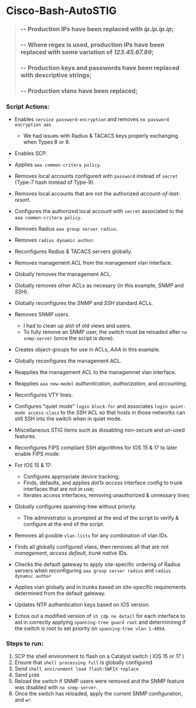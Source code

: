 # Cisco-Bash-AutoSTIG
>### **-- Production IPs have been replaced with *ip.ip.ip.ip*;**
>### **-- Where regex is used, production IPs have been replaced with some variation of *123.45.67.89*;**
>### **-- Production keys and passwords have been replaced with descriptive strings;**
>### **-- Production vlans have been replaced;**
### Script Actions:
- Enables `service password-encryption` and removes `no password encryption aes`
  - We had issues with Radius & TACACS keys properly exchanging when Types 8 or 9.
  
- Enables SCP.
- Applies `aaa common-critera policy`.
- Removes local accounts configured with `password` instead of `secret` (Type-7 hash instead of Type-9).
- Removes local accounts that are not the authorized *account-of-last-resort*.
- Configures the authorized local account with `secret` associated to the `aaa common-critera policy`.
- Removes Radius `aaa group server radius`.
- Removes `radius dynamic author`.
- Reconfigures Radius & TACACS servers globally.
- Removes management ACL from the management vlan interface.
- Globally removes the management ACL.
- Globally removes other ACLs as necesary (in this example, *SNMP* and *SSH*).
- Globally reconfigures the *SNMP* and *SSH* standard ACLs.
- Removes SNMP users.
  - I had to clean up alot of old views and users.
  - To fully remove an SNMP user, the switch must be reloaded after `no snmp-server` (once the script is done).
    
- Creates object-groups for use in ACLs, *AAA* in this example.
- Globally reconfigures the management ACL.
- Reapplies the management ACL to the managemnet vlan interface.
- Reapplies `aaa new-model` *authentication*, *authorization*, and *accounting*.
- Reconfigures VTY lines.
- Configures "quiet mode" `login block-for` and associates `login quiet-mode access-class` to the *SSH* ACL so that hosts in those networks can still SSH into the switch when in quiet mode.
- Miscellaneous STIG items such as dissabling non-secure and un-used features.
- Reconfigures FIPS compliant SSH algorithms for IOS 15 & 17 to later enable FIPS mode.
- For IOS 15 & 17:
  - Configures appropriate device tracking;
  - Finds, defaults, and applies *dot1x access* interface config to trunk interfaces that are not in use;
  - Iterates access interfaces, removing unauthorized & unnessary lines;

- Globally configures spanning-tree without priority.
  - The administrator is prompted at the end of the script to verify & configure at the end of the script.
    
- Removes all posible `vlan-lists` for any combination of vlan IDs.
- Finds all globally configured vlans, then removes all that are not *management*, *access default*, *trunk native* IDs.
- Checks the default gateway to apply site-specific ordering of Radius servers when reconfiguring `aaa group server radius` and `radius dynamic author`
- Applies vlan globally and in trunks based on site-specific requirements determined from the default gateway.
- Updates NTP authentication keys based on IOS version.
- Echos out a modified version of `sh cdp ne detail` for each interface to aid in correctly applying `spanning-tree guard root` and determininng if the switch is root to set priority on `spanning-tree vlan 1-4094`.
### Steps to run:
1. SCP the shell environment to flash on a Catalyst switch ( IOS 15 or 17 )
2. Ensure that `shell processing full` is globally configured
3. Send `shell environment load flash:SWFIX replace`
4. Send `pt00`
5. Reload the switch if SNMP users were removed and the SNMP feature was disabled with `no snmp-server`.
6. Once the switch has reloaded, apply the current SNMP configuration, and `wr`.
